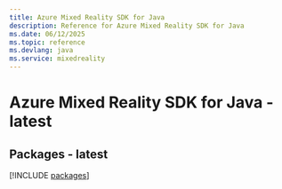 ```yaml
---
title: Azure Mixed Reality SDK for Java
description: Reference for Azure Mixed Reality SDK for Java
ms.date: 06/12/2025
ms.topic: reference
ms.devlang: java
ms.service: mixedreality
---
```

# Azure Mixed Reality SDK for Java - latest
## Packages - latest
[!INCLUDE [packages](mixed-reality-index.md)]